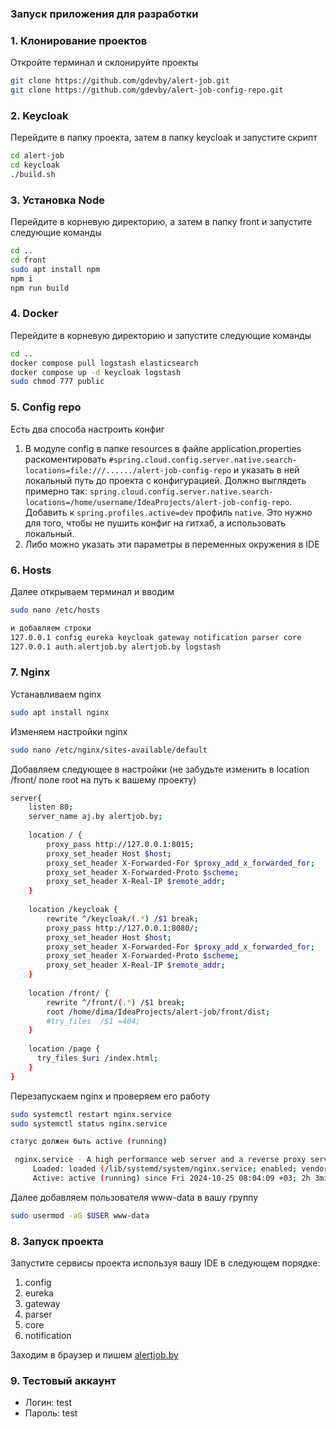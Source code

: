 ### Запуск приложения для разработки

### 1. Клонирование проектов

Откройте терминал и склонируйте проекты

```bash
git clone https://github.com/gdevby/alert-job.git
git clone https://github.com/gdevby/alert-job-config-repo.git
```

### 2. Keycloak

Перейдите в папку проекта, затем в папку keycloak и запустите скрипт

```bash
cd alert-job
cd keycloak
./build.sh
```

### 3. Установка Node

Перейдите в корневую директорию, а затем в папку front и запустите следующие команды

```bash
cd ..
cd front
sudo apt install npm
npm i
npm run build
```

### 4. Docker 

Перейдите в корневую директорию и запустите следующие команды

```bash
cd ..
docker compose pull logstash elasticsearch
docker compose up -d keycloak logstash
sudo chmod 777 public
```

### 5. Config repo

Есть два способа настроить конфиг
1) В модуле config в папке resources в файле application.properties раскоментировать `#spring.cloud.config.server.native.search-locations=file:///....../alert-job-config-repo` и указать в ней локальный путь до проекта с конфигурацией.
Должно выглядеть примерно так:
`spring.cloud.config.server.native.search-locations=/home/username/IdeaProjects/alert-job-config-repo`. Добавить к `spring.profiles.active=dev` профиль `native`. Это нужно для того, чтобы не пушить конфиг на гитхаб, а использовать локальный. 
2) Либо можно указать эти параметры в переменных окружения в IDE

### 6. Hosts

Далее открываем терминал и вводим

```bash
sudo nano /etc/hosts

и добавляем строки
127.0.0.1 config eureka keycloak gateway notification parser core 
127.0.0.1 auth.alertjob.by alertjob.by logstash

```

### 7. Nginx

Устанавливаем nginx

```bash
sudo apt install nginx
```

Изменяем настройки nginx

```bash
sudo nano /etc/nginx/sites-available/default
```

Добавляем следующее в настройки (не забудьте изменить в location /front/ поле root на путь к вашему проекту)

```bash
server{
    listen 80;
    server_name aj.by alertjob.by;
    
    location / {
        proxy_pass http://127.0.0.1:8015;
        proxy_set_header Host $host;
        proxy_set_header X-Forwarded-For $proxy_add_x_forwarded_for;
        proxy_set_header X-Forwarded-Proto $scheme;
        proxy_set_header X-Real-IP $remote_addr;
    }
    
    location /keycloak {
        rewrite ^/keycloak/(.*) /$1 break;
        proxy_pass http://127.0.0.1:8080/;
        proxy_set_header Host $host;
        proxy_set_header X-Forwarded-For $proxy_add_x_forwarded_for;
        proxy_set_header X-Forwarded-Proto $scheme;
        proxy_set_header X-Real-IP $remote_addr;
    }
    
    location /front/ {
        rewrite ^/front/(.*) /$1 break;
        root /home/dima/IdeaProjects/alert-job/front/dist;
        #try_files  /$1 =404;
    }
    
    location /page {
      try_files $uri /index.html;
    }
}
```

Перезапускаем nginx и проверяем его работу

```bash
sudo systemctl restart nginx.service
sudo systemctl status nginx.service

статус должен быть active (running)

 nginx.service - A high performance web server and a reverse proxy server
     Loaded: loaded (/lib/systemd/system/nginx.service; enabled; vendor preset:>
     Active: active (running) since Fri 2024-10-25 08:04:09 +03; 2h 3min ago
```

Далее добавляем пользователя www-data в вашу группу

```bash
sudo usermod -aG $USER www-data 
```

### 8. Запуск проекта

Запустите сервисы проекта используя вашу IDE в следующем порядке:
1. config 
2. eureka 
3. gateway 
4. parser 
5. core 
6. notification 

Заходим в браузер и пишем [alertjob.by](http://alertjob.by/)

### 9. Тестовый аккаунт
* Логин: test
* Пароль: test